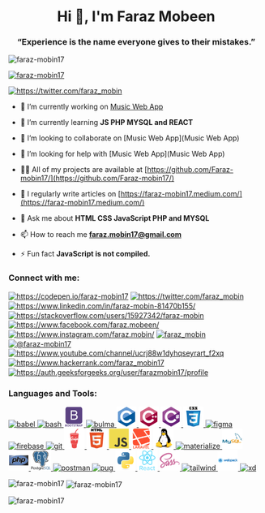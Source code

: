 <h1 align="center">Hi 👋, I'm Faraz Mobeen</h1>
<h3 align="center">“Experience is the name everyone gives to their mistakes.”</h3>

<p align="left"> <img src="https://komarev.com/ghpvc/?username=faraz-mobin17&label=Profile%20views&color=0e75b6&style=flat" alt="faraz-mobin17" /> </p>

<p align="left"> <a href="https://github.com/ryo-ma/github-profile-trophy"><img src="https://github-profile-trophy.vercel.app/?username=faraz-mobin17" alt="faraz-mobin17" /></a> </p>

<p align="left"> <a href="https://twitter.com/https://twitter.com/faraz_mobin" target="blank"><img src="https://img.shields.io/twitter/follow/https://twitter.com/faraz_mobin?logo=twitter&style=for-the-badge" alt="https://twitter.com/faraz_mobin" /></a> </p>

- 🔭 I’m currently working on [Music Web App](https://github.com/Faraz-mobin17/Music_App)

- 🌱 I’m currently learning **JS PHP MYSQL and REACT**

- 👯 I’m looking to collaborate on [Music Web App](Music Web App)

- 🤝 I’m looking for help with [Music Web App](Music Web App)

- 👨‍💻 All of my projects are available at [https://github.com/Faraz-mobin17/](https://github.com/Faraz-mobin17/)

- 📝 I regularly write articles on [https://faraz-mobin17.medium.com/](https://faraz-mobin17.medium.com/)

- 💬 Ask me about **HTML CSS JavaScript PHP and MYSQL**

- 📫 How to reach me **faraz.mobin17@gmail.com**

- ⚡ Fun fact **JavaScript is not compiled.**

<h3 align="left">Connect with me:</h3>
<p align="left">
<a href="https://codepen.io/https://codepen.io/faraz-mobin17" target="blank"><img align="center" src="https://raw.githubusercontent.com/rahuldkjain/github-profile-readme-generator/neutral-icons/src/images/icons/Social/codepen.svg" alt="https://codepen.io/faraz-mobin17" height="30" width="40" /></a>
<a href="https://twitter.com/https://twitter.com/faraz_mobin" target="blank"><img align="center" src="https://raw.githubusercontent.com/rahuldkjain/github-profile-readme-generator/neutral-icons/src/images/icons/Social/twitter.svg" alt="https://twitter.com/faraz_mobin" height="30" width="40" /></a>
<a href="https://linkedin.com/in/https://www.linkedin.com/in/faraz-mobin-81470b155/" target="blank"><img align="center" src="https://raw.githubusercontent.com/rahuldkjain/github-profile-readme-generator/neutral-icons/src/images/icons/Social/linked-in-alt.svg" alt="https://www.linkedin.com/in/faraz-mobin-81470b155/" height="30" width="40" /></a>
<a href="https://stackoverflow.com/users/https://stackoverflow.com/users/15927342/faraz-mobin" target="blank"><img align="center" src="https://raw.githubusercontent.com/rahuldkjain/github-profile-readme-generator/neutral-icons/src/images/icons/Social/stack-overflow.svg" alt="https://stackoverflow.com/users/15927342/faraz-mobin" height="30" width="40" /></a>
<a href="https://fb.com/https://www.facebook.com/faraz.mobeen/" target="blank"><img align="center" src="https://raw.githubusercontent.com/rahuldkjain/github-profile-readme-generator/neutral-icons/src/images/icons/Social/facebook.svg" alt="https://www.facebook.com/faraz.mobeen/" height="30" width="40" /></a>
<a href="https://instagram.com/https://www.instagram.com/faraz.mobin/" target="blank"><img align="center" src="https://raw.githubusercontent.com/rahuldkjain/github-profile-readme-generator/neutral-icons/src/images/icons/Social/instagram.svg" alt="https://www.instagram.com/faraz.mobin/" height="30" width="40" /></a>
<a href="https://dribbble.com/faraz_mobin" target="blank"><img align="center" src="https://raw.githubusercontent.com/rahuldkjain/github-profile-readme-generator/neutral-icons/src/images/icons/Social/dribbble.svg" alt="faraz_mobin" height="30" width="40" /></a>
<a href="https://medium.com/@faraz-mobin17" target="blank"><img align="center" src="https://raw.githubusercontent.com/rahuldkjain/github-profile-readme-generator/neutral-icons/src/images/icons/Social/medium.svg" alt="@faraz-mobin17" height="30" width="40" /></a>
<a href="https://www.youtube.com/c/https://www.youtube.com/channel/ucrj88w1dyhqseyrart_f2xq" target="blank"><img align="center" src="https://raw.githubusercontent.com/rahuldkjain/github-profile-readme-generator/neutral-icons/src/images/icons/Social/youtube.svg" alt="https://www.youtube.com/channel/ucrj88w1dyhqseyrart_f2xq" height="30" width="40" /></a>
<a href="https://www.hackerrank.com/https://www.hackerrank.com/faraz_mobin17" target="blank"><img align="center" src="https://raw.githubusercontent.com/rahuldkjain/github-profile-readme-generator/neutral-icons/src/images/icons/Social/hackerrank.svg" alt="https://www.hackerrank.com/faraz_mobin17" height="30" width="40" /></a>
<a href="https://auth.geeksforgeeks.org/user/https://auth.geeksforgeeks.org/user/farazmobin17/profile" target="blank"><img align="center" src="https://raw.githubusercontent.com/rahuldkjain/github-profile-readme-generator/neutral-icons/src/images/icons/Social/geeks-for-geeks.svg" alt="https://auth.geeksforgeeks.org/user/farazmobin17/profile" height="30" width="40" /></a>
</p>

<h3 align="left">Languages and Tools:</h3>
<p align="left"> <a href="https://babeljs.io/" target="_blank"> <img src="https://www.vectorlogo.zone/logos/babeljs/babeljs-icon.svg" alt="babel" width="40" height="40"/> </a> <a href="https://www.gnu.org/software/bash/" target="_blank"> <img src="https://www.vectorlogo.zone/logos/gnu_bash/gnu_bash-icon.svg" alt="bash" width="40" height="40"/> </a> <a href="https://getbootstrap.com" target="_blank"> <img src="https://raw.githubusercontent.com/devicons/devicon/master/icons/bootstrap/bootstrap-plain-wordmark.svg" alt="bootstrap" width="40" height="40"/> </a> <a href="https://bulma.io/" target="_blank"> <img src="https://raw.githubusercontent.com/gilbarbara/logos/804dc257b59e144eaca5bc6ffd16949752c6f789/logos/bulma.svg" alt="bulma" width="40" height="40"/> </a> <a href="https://www.cprogramming.com/" target="_blank"> <img src="https://raw.githubusercontent.com/devicons/devicon/master/icons/c/c-original.svg" alt="c" width="40" height="40"/> </a> <a href="https://www.w3schools.com/cpp/" target="_blank"> <img src="https://raw.githubusercontent.com/devicons/devicon/master/icons/cplusplus/cplusplus-original.svg" alt="cplusplus" width="40" height="40"/> </a> <a href="https://www.w3schools.com/cs/" target="_blank"> <img src="https://raw.githubusercontent.com/devicons/devicon/master/icons/csharp/csharp-original.svg" alt="csharp" width="40" height="40"/> </a> <a href="https://www.w3schools.com/css/" target="_blank"> <img src="https://raw.githubusercontent.com/devicons/devicon/master/icons/css3/css3-original-wordmark.svg" alt="css3" width="40" height="40"/> </a> <a href="https://www.figma.com/" target="_blank"> <img src="https://www.vectorlogo.zone/logos/figma/figma-icon.svg" alt="figma" width="40" height="40"/> </a> <a href="https://firebase.google.com/" target="_blank"> <img src="https://www.vectorlogo.zone/logos/firebase/firebase-icon.svg" alt="firebase" width="40" height="40"/> </a> <a href="https://git-scm.com/" target="_blank"> <img src="https://www.vectorlogo.zone/logos/git-scm/git-scm-icon.svg" alt="git" width="40" height="40"/> </a> <a href="https://gulpjs.com" target="_blank"> <img src="https://raw.githubusercontent.com/devicons/devicon/master/icons/gulp/gulp-plain.svg" alt="gulp" width="40" height="40"/> </a> <a href="https://www.w3.org/html/" target="_blank"> <img src="https://raw.githubusercontent.com/devicons/devicon/master/icons/html5/html5-original-wordmark.svg" alt="html5" width="40" height="40"/> </a> <a href="https://developer.mozilla.org/en-US/docs/Web/JavaScript" target="_blank"> <img src="https://raw.githubusercontent.com/devicons/devicon/master/icons/javascript/javascript-original.svg" alt="javascript" width="40" height="40"/> </a> <a href="https://laravel.com/" target="_blank"> <img src="https://raw.githubusercontent.com/devicons/devicon/master/icons/laravel/laravel-plain-wordmark.svg" alt="laravel" width="40" height="40"/> </a> <a href="https://www.linux.org/" target="_blank"> <img src="https://raw.githubusercontent.com/devicons/devicon/master/icons/linux/linux-original.svg" alt="linux" width="40" height="40"/> </a> <a href="https://materializecss.com/" target="_blank"> <img src="https://raw.githubusercontent.com/prplx/svg-logos/5585531d45d294869c4eaab4d7cf2e9c167710a9/svg/materialize.svg" alt="materialize" width="40" height="40"/> </a> <a href="https://www.mysql.com/" target="_blank"> <img src="https://raw.githubusercontent.com/devicons/devicon/master/icons/mysql/mysql-original-wordmark.svg" alt="mysql" width="40" height="40"/> </a> <a href="https://www.php.net" target="_blank"> <img src="https://raw.githubusercontent.com/devicons/devicon/master/icons/php/php-original.svg" alt="php" width="40" height="40"/> </a> <a href="https://www.postgresql.org" target="_blank"> <img src="https://raw.githubusercontent.com/devicons/devicon/master/icons/postgresql/postgresql-original-wordmark.svg" alt="postgresql" width="40" height="40"/> </a> <a href="https://postman.com" target="_blank"> <img src="https://www.vectorlogo.zone/logos/getpostman/getpostman-icon.svg" alt="postman" width="40" height="40"/> </a> <a href="https://pugjs.org" target="_blank"> <img src="https://cdn.worldvectorlogo.com/logos/pug.svg" alt="pug" width="40" height="40"/> </a> <a href="https://www.python.org" target="_blank"> <img src="https://raw.githubusercontent.com/devicons/devicon/master/icons/python/python-original.svg" alt="python" width="40" height="40"/> </a> <a href="https://reactjs.org/" target="_blank"> <img src="https://raw.githubusercontent.com/devicons/devicon/master/icons/react/react-original-wordmark.svg" alt="react" width="40" height="40"/> </a> <a href="https://sass-lang.com" target="_blank"> <img src="https://raw.githubusercontent.com/devicons/devicon/master/icons/sass/sass-original.svg" alt="sass" width="40" height="40"/> </a> <a href="https://tailwindcss.com/" target="_blank"> <img src="https://www.vectorlogo.zone/logos/tailwindcss/tailwindcss-icon.svg" alt="tailwind" width="40" height="40"/> </a> <a href="https://webpack.js.org" target="_blank"> <img src="https://raw.githubusercontent.com/devicons/devicon/d00d0969292a6569d45b06d3f350f463a0107b0d/icons/webpack/webpack-original-wordmark.svg" alt="webpack" width="40" height="40"/> </a> <a href="https://www.adobe.com/products/xd.html" target="_blank"> <img src="https://cdn.worldvectorlogo.com/logos/adobe-xd.svg" alt="xd" width="40" height="40"/> </a> </p>

<p><img align="left" src="https://github-readme-stats.vercel.app/api/top-langs?username=faraz-mobin17&show_icons=true&locale=en&layout=compact" alt="faraz-mobin17" /></p>

<p>&nbsp;<img align="center" src="https://github-readme-stats.vercel.app/api?username=faraz-mobin17&show_icons=true&locale=en" alt="faraz-mobin17" /></p>

<p><img align="center" src="https://github-readme-streak-stats.herokuapp.com/?user=faraz-mobin17&" alt="faraz-mobin17" /></p>
